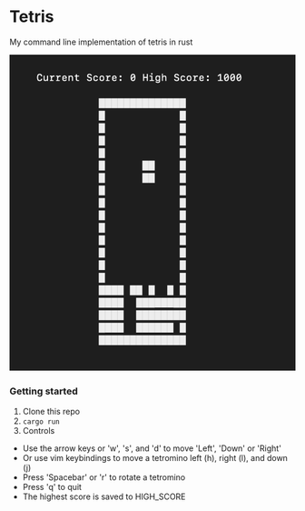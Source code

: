 # Tetris
My command line implementation of tetris in rust

![Tetris](images/game2.png)

### Getting started
1. Clone this repo
2. `cargo run`
3. Controls 
  * Use the arrow keys or 'w', 's', and 'd' to move 'Left', 'Down' or 'Right'
  * Or use vim keybindings to move a tetromino left (h), right (l), and down (j)
  * Press 'Spacebar' or 'r' to rotate a tetromino
  * Press 'q' to quit
  * The highest score is saved to HIGH_SCORE